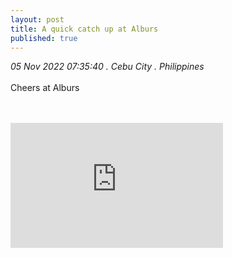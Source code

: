```yaml
---
layout: post
title: A quick catch up at Alburs
published: true
---
```

_05 Nov 2022 07:35:40 . Cebu City . Philippines_
<br>
<br>
Cheers at Alburs
<!--more-->
<br>
<br>
<iframe width="340" height="200"
src="https://www.youtube.com/embed/KZVKSbsB_hk"
frameborder="0"
allow="accelerometer; autoplay; encrypted-media; gyroscope; picture-in-picture"
allowfullscreen></iframe>
